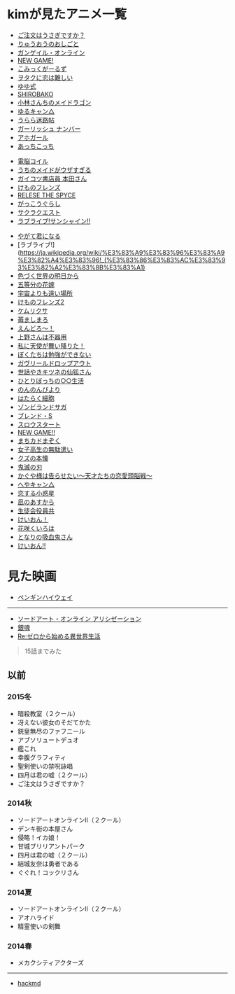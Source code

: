 # kimが見たアニメ一覧
- [ご注文はうさぎですか？](https://ja.wikipedia.org/wiki/%E3%81%94%E6%B3%A8%E6%96%87%E3%81%AF%E3%81%86%E3%81%95%E3%81%8E%E3%81%A7%E3%81%99%E3%81%8B%3F)
- [りゅうおうのおしごと](https://ja.wikipedia.org/wiki/%E3%82%8A%E3%82%85%E3%81%86%E3%81%8A%E3%81%86%E3%81%AE%E3%81%8A%E3%81%97%E3%81%94%E3%81%A8!)
- [ガンゲイル・オンライン](https://ja.wikipedia.org/wiki/%E3%82%BD%E3%83%BC%E3%83%89%E3%82%A2%E3%83%BC%E3%83%88%E3%83%BB%E3%82%AA%E3%83%B3%E3%83%A9%E3%82%A4%E3%83%B3_%E3%82%AA%E3%83%AB%E3%82%BF%E3%83%8A%E3%83%86%E3%82%A3%E3%83%96_%E3%82%AC%E3%83%B3%E3%82%B2%E3%82%A4%E3%83%AB%E3%83%BB%E3%82%AA%E3%83%B3%E3%83%A9%E3%82%A4%E3%83%B3)
- [NEW GAME!](https://ja.wikipedia.org/wiki/NEW_GAME!)
- [こみっくがーるず](https://ja.wikipedia.org/wiki/%E3%81%93%E3%81%BF%E3%81%A3%E3%81%8F%E3%81%8C%E3%83%BC%E3%82%8B%E3%81%9A)
- [ヲタクに恋は難しい](https://ja.wikipedia.org/wiki/%E3%83%B2%E3%82%BF%E3%82%AF%E3%81%AB%E6%81%8B%E3%81%AF%E9%9B%A3%E3%81%97%E3%81%84)
- [ゆゆ式](https://ja.wikipedia.org/wiki/%E3%82%86%E3%82%86%E5%BC%8F)
- [SHIROBAKO](https://ja.wikipedia.org/wiki/SHIROBAKO)
- [小林さんちのメイドラゴン](https://ja.wikipedia.org/wiki/%E5%B0%8F%E6%9E%97%E3%81%95%E3%82%93%E3%81%A1%E3%81%AE%E3%83%A1%E3%82%A4%E3%83%89%E3%83%A9%E3%82%B4%E3%83%B3)
- [ゆるキャン△](https://ja.wikipedia.org/wiki/%E3%82%86%E3%82%8B%E3%82%AD%E3%83%A3%E3%83%B3%E2%96%B3)
- [うらら迷路帖](https://ja.wikipedia.org/wiki/%E3%81%86%E3%82%89%E3%82%89%E8%BF%B7%E8%B7%AF%E5%B8%96)
- [ガーリッシュ ナンバー](https://ja.wikipedia.org/wiki/%E3%82%AC%E3%83%BC%E3%83%AA%E3%83%83%E3%82%B7%E3%83%A5%E3%83%8A%E3%83%B3%E3%83%90%E3%83%BC)
- [アホガール](https://ja.wikipedia.org/wiki/%E3%82%A2%E3%83%9B%E3%82%AC%E3%83%BC%E3%83%AB)
- [あっちこっち](https://ja.wikipedia.org/wiki/%E3%81%82%E3%81%A3%E3%81%A1%E3%81%93%E3%81%A3%E3%81%A1)
<!-- ここまでで一つ -->
- [電脳コイル](https://ja.wikipedia.org/wiki/%E9%9B%BB%E8%84%B3%E3%82%B3%E3%82%A4%E3%83%AB)
- [うちのメイドがウザすぎる](https://ja.wikipedia.org/wiki/%E3%81%86%E3%81%A1%E3%81%AE%E3%83%A1%E3%82%A4%E3%83%89%E3%81%8C%E3%82%A6%E3%82%B6%E3%81%99%E3%81%8E%E3%82%8B!)
- [ガイコツ書店員 本田さん](https://ja.wikipedia.org/wiki/%E3%82%AC%E3%82%A4%E3%82%B3%E3%83%84%E6%9B%B8%E5%BA%97%E5%93%A1_%E6%9C%AC%E7%94%B0%E3%81%95%E3%82%93)
- [けものフレンズ](https://ja.wikipedia.org/wiki/%E3%81%91%E3%82%82%E3%81%AE%E3%83%95%E3%83%AC%E3%83%B3%E3%82%BA_(%E3%82%A2%E3%83%8B%E3%83%A1))
- [RELESE THE SPYCE](https://ja.wikipedia.org/wiki/RELEASE_THE_SPYCE)
- [がっこうぐらし](https://ja.wikipedia.org/wiki/%E3%81%8C%E3%81%A3%E3%81%93%E3%81%86%E3%81%90%E3%82%89%E3%81%97!)
- [サクラクエスト](https://ja.wikipedia.org/wiki/%E3%82%B5%E3%82%AF%E3%83%A9%E3%82%AF%E3%82%A8%E3%82%B9%E3%83%88)
- <a href="https://ja.wikipedia.org/wiki/%E3%83%A9%E3%83%96%E3%83%A9%E3%82%A4%E3%83%96!_(%E3%83%86%E3%83%AC%E3%83%93%E3%82%A2%E3%83%8B%E3%83%A1)">ラブライブ!サンシャイン!!</a>
<!-- ここまでで一つ -->
- [やがて君になる](https://ja.wikipedia.org/wiki/%E3%82%84%E3%81%8C%E3%81%A6%E5%90%9B%E3%81%AB%E3%81%AA%E3%82%8B)
- [ラブライブ!](https://ja.wikipedia.org/wiki/%E3%83%A9%E3%83%96%E3%83%A9%E3%82%A4%E3%83%96!_(%E3%83%86%E3%83%AC%E3%83%93%E3%82%A2%E3%83%8B%E3%83%A1)
- [色づく世界の明日から](https://ja.wikipedia.org/wiki/%E8%89%B2%E3%81%A5%E3%81%8F%E4%B8%96%E7%95%8C%E3%81%AE%E6%98%8E%E6%97%A5%E3%81%8B%E3%82%89)
- [五等分の花嫁](https://ja.wikipedia.org/wiki/%E4%BA%94%E7%AD%89%E5%88%86%E3%81%AE%E8%8A%B1%E5%AB%81)
- [宇宙よりも遠い場所](https://ja.wikipedia.org/wiki/%E5%AE%87%E5%AE%99%E3%82%88%E3%82%8A%E3%82%82%E9%81%A0%E3%81%84%E5%A0%B4%E6%89%80)
- [けものフレンズ2](https://ja.wikipedia.org/wiki/%E3%81%91%E3%82%82%E3%81%AE%E3%83%95%E3%83%AC%E3%83%B3%E3%82%BA_(%E3%82%A2%E3%83%8B%E3%83%A1))
- [ケムリクサ](https://ja.wikipedia.org/wiki/%E3%82%B1%E3%83%A0%E3%83%AA%E3%82%AF%E3%82%B5)
- [苺ましまろ](https://ja.wikipedia.org/wiki/%E8%8B%BA%E3%81%BE%E3%81%97%E3%81%BE%E3%82%8D)
- [えんどろ〜！](https://ja.wikipedia.org/wiki/%E3%81%88%E3%82%93%E3%81%A9%E3%82%8D%E3%80%9C!)
- [上野さんは不器用](https://ja.wikipedia.org/wiki/%E4%B8%8A%E9%87%8E%E3%81%95%E3%82%93%E3%81%AF%E4%B8%8D%E5%99%A8%E7%94%A8)
- [私に天使が舞い降りた！](https://ja.wikipedia.org/wiki/%E7%A7%81%E3%81%AB%E5%A4%A9%E4%BD%BF%E3%81%8C%E8%88%9E%E3%81%84%E9%99%8D%E3%82%8A%E3%81%9F!)
- [ぼくたちは勉強ができない](https://ja.wikipedia.org/wiki/%E3%81%BC%E3%81%8F%E3%81%9F%E3%81%A1%E3%81%AF%E5%8B%89%E5%BC%B7%E3%81%8C%E3%81%A7%E3%81%8D%E3%81%AA%E3%81%84)
- [ガヴリールドロップアウト](https://ja.wikipedia.org/wiki/%E3%82%AC%E3%83%B4%E3%83%AA%E3%83%BC%E3%83%AB%E3%83%89%E3%83%AD%E3%83%83%E3%83%97%E3%82%A2%E3%82%A6%E3%83%88)
- [世話やきキツネの仙狐さん](https://ja.wikipedia.org/wiki/%E4%B8%96%E8%A9%B1%E3%82%84%E3%81%8D%E3%82%AD%E3%83%84%E3%83%8D%E3%81%AE%E4%BB%99%E7%8B%90%E3%81%95%E3%82%93)
- [ひとりぼっちの○○生活](https://ja.wikipedia.org/wiki/%E3%81%B2%E3%81%A8%E3%82%8A%E3%81%BC%E3%81%A3%E3%81%A1%E3%81%AE%E2%97%8B%E2%97%8B%E7%94%9F%E6%B4%BB)
- [のんのんびより](https://ja.wikipedia.org/wiki/%E3%81%AE%E3%82%93%E3%81%AE%E3%82%93%E3%81%B3%E3%82%88%E3%82%8A)
- [はたらく細胞](https://ja.wikipedia.org/wiki/%E3%81%AF%E3%81%9F%E3%82%89%E3%81%8F%E7%B4%B0%E8%83%9E)
- [ゾンビランドサガ](https://ja.wikipedia.org/wiki/%E3%82%BE%E3%83%B3%E3%83%93%E3%83%A9%E3%83%B3%E3%83%89%E3%82%B5%E3%82%AC)
- [ブレンド・S](https://ja.wikipedia.org/wiki/%E3%83%96%E3%83%AC%E3%83%B3%E3%83%89%E3%83%BBS)
- [スロウスタート](https://ja.wikipedia.org/wiki/%E3%82%B9%E3%83%AD%E3%82%A6%E3%82%B9%E3%82%BF%E3%83%BC%E3%83%88)
- [NEW GAME!!](https://ja.wikipedia.org/wiki/NEW_GAME!)
- [まちカドまぞく](https://ja.wikipedia.org/wiki/%E3%81%BE%E3%81%A1%E3%82%AB%E3%83%89%E3%81%BE%E3%81%9E%E3%81%8F)
- [女子高生の無駄遣い](https://ja.wikipedia.org/wiki/%E5%A5%B3%E5%AD%90%E9%AB%98%E7%94%9F%E3%81%AE%E7%84%A1%E9%A7%84%E3%81%A5%E3%81%8B%E3%81%84)
- [クズの本懐](https://ja.wikipedia.org/wiki/%E3%82%AF%E3%82%BA%E3%81%AE%E6%9C%AC%E6%87%90)
- [鬼滅の刃](https://ja.wikipedia.org/wiki/%E9%AC%BC%E6%BB%85%E3%81%AE%E5%88%83)
- [かぐや様は告らせたい〜天才たちの恋愛頭脳戦〜](https://ja.wikipedia.org/wiki/%E3%81%8B%E3%81%90%E3%82%84%E6%A7%98%E3%81%AF%E5%91%8A%E3%82%89%E3%81%9B%E3%81%9F%E3%81%84%E3%80%9C%E5%A4%A9%E6%89%8D%E3%81%9F%E3%81%A1%E3%81%AE%E6%81%8B%E6%84%9B%E9%A0%AD%E8%84%B3%E6%88%A6%E3%80%9C)
- [へやキャン△](https://ja.wikipedia.org/wiki/%E3%82%86%E3%82%8B%E3%82%AD%E3%83%A3%E3%83%B3%E2%96%B3#%E7%95%AA%E5%A4%96%E7%B7%A8%E3%80%8C%E3%81%B8%E3%82%84%E3%82%AD%E3%83%A3%E3%83%B3%E2%96%B3%E3%80%8D)
- [恋する小惑星](https://ja.wikipedia.org/wiki/%E6%81%8B%E3%81%99%E3%82%8B%E5%B0%8F%E6%83%91%E6%98%9F)
- [凪のあすから](https://ja.wikipedia.org/wiki/%E5%87%AA%E3%81%AE%E3%81%82%E3%81%99%E3%81%8B%E3%82%89)
- [生徒会役員共](https://ja.wikipedia.org/wiki/%E7%94%9F%E5%BE%92%E4%BC%9A%E5%BD%B9%E5%93%A1%E5%85%B1)
- [けいおん！](https://ja.wikipedia.org/wiki/%E3%81%91%E3%81%84%E3%81%8A%E3%82%93!)
- [花咲くいろは](https://ja.wikipedia.org/wiki/%E8%8A%B1%E5%92%B2%E3%81%8F%E3%81%84%E3%82%8D%E3%81%AF)
- [となりの吸血鬼さん](https://ja.wikipedia.org/wiki/%E3%81%A8%E3%81%AA%E3%82%8A%E3%81%AE%E5%90%B8%E8%A1%80%E9%AC%BC%E3%81%95%E3%82%93)
- [けいおん!!](https://ja.wikipedia.org/wiki/%E3%81%91%E3%81%84%E3%81%8A%E3%82%93!)

# 見た映画
- [ペンギンハイウェイ](https://ja.wikipedia.org/wiki/%E3%83%9A%E3%83%B3%E3%82%AE%E3%83%B3%E3%83%BB%E3%83%8F%E3%82%A4%E3%82%A6%E3%82%A7%E3%82%A4)

---

- [ソードアート・オンライン アリシゼーション]()
- [銀魂](https://ja.wikipedia.org/wiki/%E9%8A%80%E9%AD%82_(%E3%82%A2%E3%83%8B%E3%83%A1))
- [Re:ゼロから始める異世界生活](https://ja.wikipedia.org/wiki/Re:%E3%82%BC%E3%83%AD%E3%81%8B%E3%82%89%E5%A7%8B%E3%82%81%E3%82%8B%E7%95%B0%E4%B8%96%E7%95%8C%E7%94%9F%E6%B4%BB)
>15話までみた

## 以前
### 2015冬
- 暗殺教室（２クール）
- 冴えない彼女のそだてかた
- 銃皇無尽のファフニール
- アブソリュートデュオ
- 艦これ
- 幸腹グラフィティ
- 聖剣使いの禁呪詠唱
- 四月は君の嘘（２クール）
- ご注文はうさぎですか？

### 2014秋
- ソードアートオンラインⅡ（２クール）
- デンキ街の本屋さん
- 侵略！イカ娘！
- 甘城ブリリアントパーク
- 四月は君の嘘（２クール）
- 結城友奈は勇者である
- ぐぐれ！コックリさん

### 2014夏
- ソードアートオンラインⅡ（２クール）
- アオハライド
- 精霊使いの剣舞

### 2014春
- メカクシティアクターズ

---

- [hackmd](https://hackmd.io/uIA9M91bSESxrmphcnYe0Q?view)